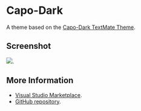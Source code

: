 # Capo-Dark

A theme based on the [Capo-Dark TextMate Theme](http://colorsublime.com/theme/Capo-Dark).


## Screenshot
![](https://raw.githubusercontent.com/gerane/VSCodeThemes/master/gerane.Theme-Capo-Dark/screenshot.png).


## More Information
* [Visual Studio Marketplace](https://marketplace.visualstudio.com/items/gerane.Theme-Capo-Dark).
* [GitHub repository](https://github.com/gerane/VSCodeThemes).
